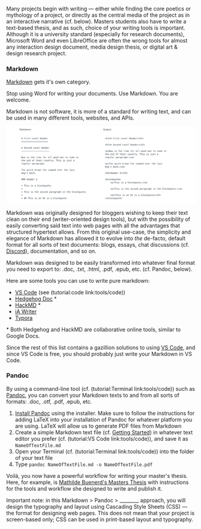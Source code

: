 Many projects begin with writing — either while finding the core poetics or mythology of a project, or directly as the central media of the project as in an interactive narrative (cf. below). Masters students also have to write a text-based thesis, and as such, choice of your writing tools is important. Although it is a university standard (especially for research documents), Microsoft Word and even LibreOffice are often the wrong tools for almost any interaction design document, media design thesis, or digital art & design research project.

### Markdown
[Markdown](https://fr.wikipedia.org/wiki/Markdown) gets it's own category.

Stop using Word for writing your documents. Use Markdown. You are welcome.

Markdown is not software, it is more of a standard for writing text, and can be used in many different tools, websites, and APIs.

![Markdown screenshot](markdown.png)

Markdown was originally designed for bloggers wishing to keep their text clean on their end (writer-oriented design tools), but with the possibility of easily converting said text into web pages with all the advantages that structured hypertext allows. From this original use-case, the simplicity and elegance of Markdown has allowed it to evolve into *the* de-facto, default format for all sorts of text documents: blogs, essays, chat discussions (cf. [Discord](https://support.discord.com/hc/en-us/articles/210298617-Markdown-Text-101-Chat-Formatting-Bold-Italic-Underline-)), documentation, and so on.

Markdown was designed to be easily transformed into whatever final format you need to export to: .doc, .txt, .html, .pdf, .epub, etc. (cf. Pandoc, below).

Here are some tools you can use to write pure markdown:

- [VS Code](https://code.visualstudio.com) (see (tutorial:code link:tools/code))
- [Hedgehog Doc](https://hedgedoc.org) \*
- [HackMD](https://hackmd.io) \*
- [iA Writer](https://ia.net/writer)
- [Typora](https://typora.io)

\* Both Hedgehog and HackMD are collaborative online tools, similar to Google Docs.

Since the rest of this list contains a gazillion solutions to using [VS Code](https://code.visualstudio.com), and since VS Code is free, you should probably just write your Markdown in VS Code.

### Pandoc
By using a command-line tool (cf. (tutorial:Terminal link:tools/code)) such as [Pandoc](https://pandoc.org), you can convert your Markdown texts to and from all sorts of formats: .doc, .otf, .pdf, .epub, etc.

1. [Install Pandoc](https://pandoc.org/installing.html) using the installer. Make sure to follow the instructions for adding LaTeX into your installation of Pandoc for whatever platform you are using. LaTeX will allow us to generate PDF files from Markdown
2. Create a simple Markdown text file (cf. [Getting Started](https://pandoc.org/getting-started.html)) in whatever text editor you prefer (cf. (tutorial:VS Code link:tools/code)), and save it as `NameOfTextFile.md`
3. Open your Terminal (cf. (tutorial:Terminal link:tools/code)) into the folder of your text file
4. Type `pandoc NameOfTextFile.md -o NameOfTextFile.pdf`
	
Voilà, you now have a powerful workflow for writing your master's thesis. Here, for example, is [Mathilde Buenerd's Masters Thesis](https://github.com/mathildebuenerd/master-thesis-autocomplete) with instructions for the tools and workflow she designed to write and publish it.

Important note: in this Markdown > Pandoc > ________ approach, you will design the typography and layout using Cascading Style Sheets (CSS) — the format for designing web pages. This does not mean that your project is screen-based only; CSS can be used in print-based layout and typography.
